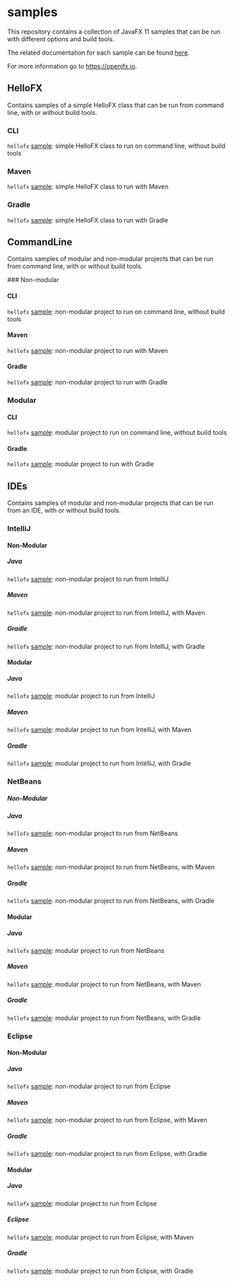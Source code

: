 # samples

This repository contains a collection of JavaFX 11 samples that can be run with different options and build tools.

The related documentation for each sample can be found [here](https://openjfx.io/openjfx-docs/).

For more information go to https://openjfx.io.

## HelloFX

Contains samples of a simple HelloFX class that can be run from command line, with or without build tools.

### CLI

`hellofx` [sample](HelloFX/CLI): simple HelloFX class to run on command line, without build tools

### Maven

`hellofx` [sample](HelloFX/Maven): simple HelloFX class to run with Maven

### Gradle

`hellofx` [sample](HelloFX/Gradle): simple HelloFX class to run with Gradle

## CommandLine

Contains samples of modular and non-modular projects that can be run from command line, with or without build tools.

### Non-modular

#### CLI

`hellofx` [sample](Non-modular/CLI): non-modular project to run on command line, without build tools

#### Maven

`hellofx` [sample](Non-modular/Maven): non-modular project to run with Maven

#### Gradle

`hellofx` [sample](Non-modular/Gradle): non-modular project to run with Gradle

### Modular

#### CLI

`hellofx` [sample](Modular/CLI): modular project to run on command line, without build tools

#### Gradle

`hellofx` [sample](Modular/Gradle): modular project to run with Gradle

## IDEs

Contains samples of modular and non-modular projects that can be run from an IDE, with or without build tools.

### IntelliJ

#### Non-Modular

##### Java

`hellofx` [sample](IDE/IntelliJ): non-modular project to run from IntelliJ

##### Maven

`hellofx` [sample](IDE/IntelliJ): non-modular project to run from IntelliJ, with Maven

##### Gradle

`hellofx` [sample](IDE/IntelliJ): non-modular project to run from IntelliJ, with Gradle

#### Modular

##### Java

`hellofx` [sample](IDE/IntelliJ): modular project to run from IntelliJ

##### Maven

`hellofx` [sample](IDE/IntelliJ): modular project to run from IntelliJ, with Maven

##### Gradle

`hellofx` [sample](IDE/IntelliJ): modular project to run from IntelliJ, with Gradle

### NetBeans

##### Non-Modular 

##### Java

`hellofx` [sample](IDE/NetBeans): non-modular project to run from NetBeans

##### Maven

`hellofx` [sample](IDE/NetBeans): non-modular project to run from NetBeans, with Maven

##### Gradle

`hellofx` [sample](IDE/NetBeans): non-modular project to run from NetBeans, with Gradle

#### Modular 

##### Java

`hellofx` [sample](IDE/NetBeans): modular project to run from NetBeans

##### Maven

`hellofx` [sample](IDE/NetBeans): modular project to run from NetBeans, with Maven

##### Gradle

`hellofx` [sample](IDE/NetBeans): modular project to run from NetBeans, with Gradle

### Eclipse

#### Non-Modular

##### Java

`hellofx` [sample](IDE/Eclipse): non-modular project to run from Eclipse

##### Maven

`hellofx` [sample](IDE/Eclipse): non-modular project to run from Eclipse, with Maven

##### Gradle

`hellofx` [sample](IDE/Eclipse): non-modular project to run from Eclipse, with Gradle

#### Modular 

##### Java

`hellofx` [sample](IDE/Eclipse): modular project to run from Eclipse

##### Eclipse

`hellofx` [sample](IDE/Eclipse): modular project to run from Eclipse, with Maven

##### Gradle

`hellofx` [sample](IDE/Eclipse): modular project to run from Eclipse, with Gradle
